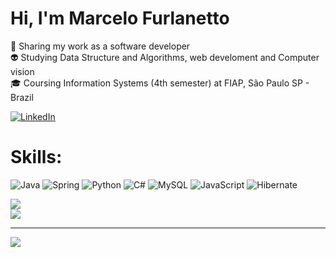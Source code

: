 
# Hi, I'm Marcelo Furlanetto
👾 Sharing my work as a software developer <br>👽 Studying Data Structure and Algorithms, web develoment and Computer vision<br>🎓 Coursing Information Systems (4th semester) at FIAP, São Paulo SP - Brazil

[![LinkedIn](https://img.shields.io/badge/LinkedIn-%230077B5.svg?logo=linkedin&logoColor=white)](https://linkedin.com/in/marcelo-furlanetto) 

# Skills:
![Java](https://img.shields.io/badge/java-%23ED8B00.svg?style=flat&logo=openjdk&logoColor=white) ![Spring](https://img.shields.io/badge/spring-%236DB33F.svg?style=for-the-badge&logo=spring&logoColor=white) ![Python](https://img.shields.io/badge/python-3670A0?style=flat&logo=python&logoColor=ffdd54) ![C#](https://img.shields.io/badge/c%23-%23239120.svg?style=flat&logo=csharp&logoColor=white) ![MySQL](https://img.shields.io/badge/mysql-4479A1.svg?style=flat&logo=mysql&logoColor=white) ![JavaScript](https://img.shields.io/badge/javascript-%23323330.svg?style=flat&logo=javascript&logoColor=%23F7DF1E) ![Hibernate](https://img.shields.io/badge/Hibernate-59666C?style=flat&logo=Hibernate&logoColor=white)

![](https://github-readme-stats.vercel.app/api?username=marcelo-neuro&theme=midnight-purple&hide_border=false&include_all_commits=false&count_private=false)<br/>
![](https://github-readme-stats.vercel.app/api/top-langs/?username=marcelo-neuro&theme=midnight-purple&hide_border=false&include_all_commits=false&count_private=false&layout=compact)

---
[![](https://visitcount.itsvg.in/api?id=marcelo-neuro&icon=5&color=6)](https://visitcount.itsvg.in)

<!-- Proudly created with GPRM ( https://gprm.itsvg.in ) -->
